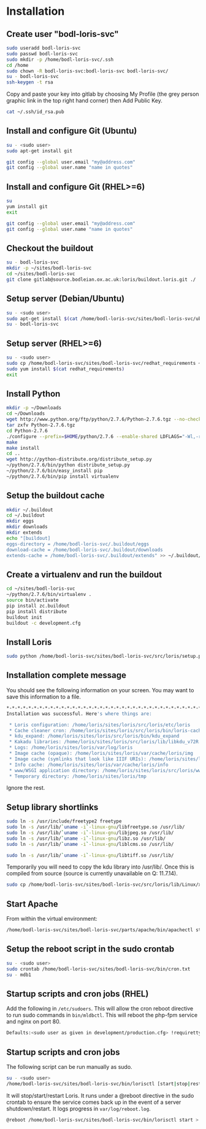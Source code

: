Installation
============

Create user "bodl-loris-svc"
------------------

```bash
sudo useradd bodl-loris-svc
sudo passwd bodl-loris-svc
sudo mkdir -p /home/bodl-loris-svc/.ssh
cd /home
sudo chown -R bodl-loris-svc:bodl-loris-svc bodl-loris-svc/
su - bodl-loris-svc
ssh-keygen -t rsa
```

Copy and paste your key into gitlab by choosing My Profile (the grey person graphic link in the top right hand corner) then Add Public Key.

```bash
cat ~/.ssh/id_rsa.pub
```

Install and configure Git (Ubuntu)
----------------------------------
```bash
su - <sudo user>
sudo apt-get install git
```
```bash
git config --global user.email "my@address.com"
git config --global user.name "name in quotes"
```
Install and configure Git (RHEL>=6)
-----------------------------------
```bash
su
yum install git
exit
```
```bash
git config --global user.email "my@address.com"
git config --global user.name "name in quotes"
```

Checkout the buildout
---------------------
```bash
su - bodl-loris-svc
mkdir -p ~/sites/bodl-loris-svc
cd ~/sites/bodl-loris-svc
git clone gitlab@source.bodleian.ox.ac.uk:loris/buildout.loris.git ./
```
Setup server (Debian/Ubuntu)
----------------------------

```bash
su - <sudo user>
sudo apt-get install $(cat /home/bodl-loris-svc/sites/bodl-loris-svc/ubuntu_requirements)
su - bodl-loris-svc
```
Setup server (RHEL>=6)
----------------------------

```bash
su - <sudo user>
sudo cp /home/bodl-loris-svc/sites/bodl-loris-svc/redhat_requirements ~
sudo yum install $(cat redhat_requirements)
exit
```

Install Python
--------------
```bash
mkdir -p ~/Downloads
cd ~/Downloads
wget http://www.python.org/ftp/python/2.7.6/Python-2.7.6.tgz --no-check-certificate
tar zxfv Python-2.7.6.tgz
cd Python-2.7.6
./configure --prefix=$HOME/python/2.7.6 --enable-shared LDFLAGS="-Wl,-rpath=/home/bodl-loris-svc/python/2.7.6/lib"
make
make install
cd ..
wget http://python-distribute.org/distribute_setup.py
~/python/2.7.6/bin/python distribute_setup.py
~/python/2.7.6/bin/easy_install pip
~/python/2.7.6/bin/pip install virtualenv
```
Setup the buildout cache
------------------------
```bash
mkdir ~/.buildout
cd ~/.buildout
mkdir eggs
mkdir downloads
mkdir extends
echo "[buildout]
eggs-directory = /home/bodl-loris-svc/.buildout/eggs
download-cache = /home/bodl-loris-svc/.buildout/downloads
extends-cache = /home/bodl-loris-svc/.buildout/extends" >> ~/.buildout/default.cfg
```
Create a virtualenv and run the buildout
----------------------------------------
```bash
cd ~/sites/bodl-loris-svc
~/python/2.7.6/bin/virtualenv .
source bin/activate
pip install zc.buildout
pip install distribute
buildout init
buildout -c development.cfg
```

Install Loris
-------------

```bash
sudo python /home/bodl-loris-svc/sites/bodl-loris-svc/src/loris/setup.py install
```

Installation complete message
-----------------------------

You should see the following information on your screen. You may want to save this information to a file.

```bash
*-*-*-*-*-*-*-*-*-*-*-*-*-*-*-*-*-*-*-*-*-*-*-*-*-*-*-*-*-*-*-*-*-*-*-*-*-*-*-*-
Installation was successful. Here's where things are:

 * Loris configuration: /home/loris/sites/loris/src/loris/etc/loris
 * Cache cleaner cron: /home/loris/sites/loris/src/loris/bin/loris-cache_clean.sh
 * kdu_expand: /home/loris/sites/loris/src/loris/bin/kdu_expand
 * Kakadu libraries: /home/loris/sites/loris/src/loris/lib/libkdu_v72R.so
 * Logs: /home/loris/sites/loris/var/log/loris
 * Image cache (opaque): /home/loris/sites/loris/var/cache/loris/img
 * Image cache (symlinks that look like IIIF URIs): /home/loris/sites/loris/var/cache/loris/links
 * Info cache: /home/loris/sites/loris/var/cache/loris/info
 * www/WSGI application directory: /home/loris/sites/loris/src/loris/www
 * Temporary directory: /home/loris/sites/loris/tmp

```

Ignore the rest.

Setup library shortlinks
------------------------

```bash
sudo ln -s /usr/include/freetype2 freetype
sudo ln -s /usr/lib/`uname -i`-linux-gnu/libfreetype.so /usr/lib/
sudo ln -s /usr/lib/`uname -i`-linux-gnu/libjpeg.so /usr/lib/
sudo ln -s /usr/lib/`uname -i`-linux-gnu/libz.so /usr/lib/
sudo ln -s /usr/lib/`uname -i`-linux-gnu/liblcms.so /usr/lib/

sudo ln -s /usr/lib/`uname -i`-linux-gnu/libtiff.so /usr/lib/
```

Temporarily you will need to copy the kdu library into /usr/lib/. Once this is compiled from source (source is currently unavailable on Q: 11.7.14).

```bash
sudo cp /home/bodl-loris-svc/sites/bodl-loris-svc/src/loris/lib/Linux/x86_64/libkdu_v72R.so /usr/lib/
```

Start Apache
------------

From within the virtual environment:

```bash
/home/bodl-loris-svc/sites/bodl-loris-svc/parts/apache/bin/apachectl start
```

Setup the reboot script in the sudo crontab
-------------------------------------------

```bash
su - <sudo user>
sudo crontab /home/bodl-loris-svc/sites/bodl-loris-svc/bin/cron.txt
su - mdb1
```


Startup scripts and cron jobs (RHEL)
------------------------------------

Add the following in ```/etc/sudoers```. This will allow the cron reboot directive to run sudo commands in ```bin/mldbctl```. This will reboot the php-fpm service and nginx on port 80.

```bash
Defaults:<sudo user as given in development/production.cfg> !requiretty
```

Startup scripts and cron jobs
-----------------------------

The following script can be run manually as sudo. 

```bash
su - <sudo user>
/home/bodl-loris-svc/sites/bodl-loris-svc/bin/lorisctl [start|stop|restart]
```

It will stop/start/restart Loris. It runs under a @reboot directive in the sudo crontab to ensure the service comes back up in the event of a server shutdown/restart. It logs progress in ```var/log/reboot.log```.

```bash
@reboot /home/bodl-loris-svc/sites/bodl-loris-svc/bin/lorisctl start > /home/bodl-loris-svc/sites/bodl-loris-svc/var/log/reboot.log 2>&1
```